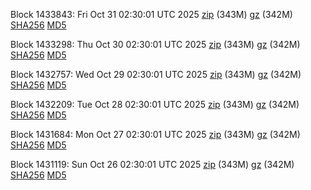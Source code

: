Block 1433843: Fri Oct 31 02:30:01 UTC 2025 [zip](https://files.01coin.io/mainnet/2025-10-31/bootstrap.dat.zip) (343M) [gz](https://files.01coin.io/mainnet/2025-10-31/bootstrap.dat.tar.gz) (342M) [SHA256](https://files.01coin.io/mainnet/2025-10-31/sha256.txt) [MD5](https://files.01coin.io/mainnet/2025-10-31/md5.txt)

Block 1433298: Thu Oct 30 02:30:01 UTC 2025 [zip](https://files.01coin.io/mainnet/2025-10-30/bootstrap.dat.zip) (343M) [gz](https://files.01coin.io/mainnet/2025-10-30/bootstrap.dat.tar.gz) (342M) [SHA256](https://files.01coin.io/mainnet/2025-10-30/sha256.txt) [MD5](https://files.01coin.io/mainnet/2025-10-30/md5.txt)

Block 1432757: Wed Oct 29 02:30:01 UTC 2025 [zip](https://files.01coin.io/mainnet/2025-10-29/bootstrap.dat.zip) (343M) [gz](https://files.01coin.io/mainnet/2025-10-29/bootstrap.dat.tar.gz) (342M) [SHA256](https://files.01coin.io/mainnet/2025-10-29/sha256.txt) [MD5](https://files.01coin.io/mainnet/2025-10-29/md5.txt)

Block 1432209: Tue Oct 28 02:30:01 UTC 2025 [zip](https://files.01coin.io/mainnet/2025-10-28/bootstrap.dat.zip) (343M) [gz](https://files.01coin.io/mainnet/2025-10-28/bootstrap.dat.tar.gz) (342M) [SHA256](https://files.01coin.io/mainnet/2025-10-28/sha256.txt) [MD5](https://files.01coin.io/mainnet/2025-10-28/md5.txt)

Block 1431684: Mon Oct 27 02:30:01 UTC 2025 [zip](https://files.01coin.io/mainnet/2025-10-27/bootstrap.dat.zip) (343M) [gz](https://files.01coin.io/mainnet/2025-10-27/bootstrap.dat.tar.gz) (342M) [SHA256](https://files.01coin.io/mainnet/2025-10-27/sha256.txt) [MD5](https://files.01coin.io/mainnet/2025-10-27/md5.txt)

Block 1431119: Sun Oct 26 02:30:01 UTC 2025 [zip](https://files.01coin.io/mainnet/2025-10-26/bootstrap.dat.zip) (343M) [gz](https://files.01coin.io/mainnet/2025-10-26/bootstrap.dat.tar.gz) (342M) [SHA256](https://files.01coin.io/mainnet/2025-10-26/sha256.txt) [MD5](https://files.01coin.io/mainnet/2025-10-26/md5.txt)
